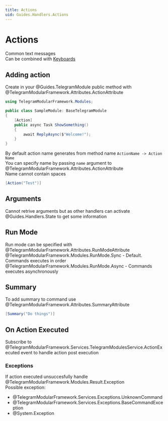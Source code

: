```yaml
---
title: Actions
uid: Guides.Handlers.Actions
---
```


# Actions

Common text messages  
Can be combined with [Keyboards](https://telegrambots.github.io/book/2/reply-markup.html#single-row-keyboard-markup)

## Adding action

Create in your @Guides.TelegramModule public method
with @TelegramModularFramework.Attributes.ActionAttribute

```csharp
using TelegramModularFramework.Modules;

public class SampleModule: BaseTelegramModule
{
    [Action]
    public async Task ShowSomething()
    {
        await ReplyAsync($"Welcome!");
    }
}
```

By default action name generates from method name `ActionName -> Action Name`  
You can specify name by passing `name` argument to @TelegramModularFramework.Attributes.ActionAttribute  
Name cannot contain spaces

```csharp
[Action("Test")]
```

## Arguments

Cannot retrive arguments but as other handlers can activate @Guides.Handlers.State
to get some information

## Run Mode

Run mode can be specified with @TelegramModularFramework.Attributes.RunModeAttribute  
@TelegramModularFramework.Modules.RunMode.Sync - Default. Commands executes in order  
@TelegramModularFramework.Modules.RunMode.Async - Commands executes asynchronously

## Summary

To add summary to command use @TelegramModularFramework.Attributes.SummaryAttribute

```csharp
[Summary("Do things")]
```

## On Action Executed

Subscribe to @TelegramModularFramework.Services.TelegramModulesService.ActionExecuted event
to handle action post execution

### Exceptions

If action executed unsuccesfully handle @TelegramModularFramework.Modules.Result.Exception  
Possible exception:

- @TelegramModularFramework.Services.Exceptions.UnknownCommand
- @TelegramModularFramework.Services.Exceptions.BaseCommandException
- @System.Exception